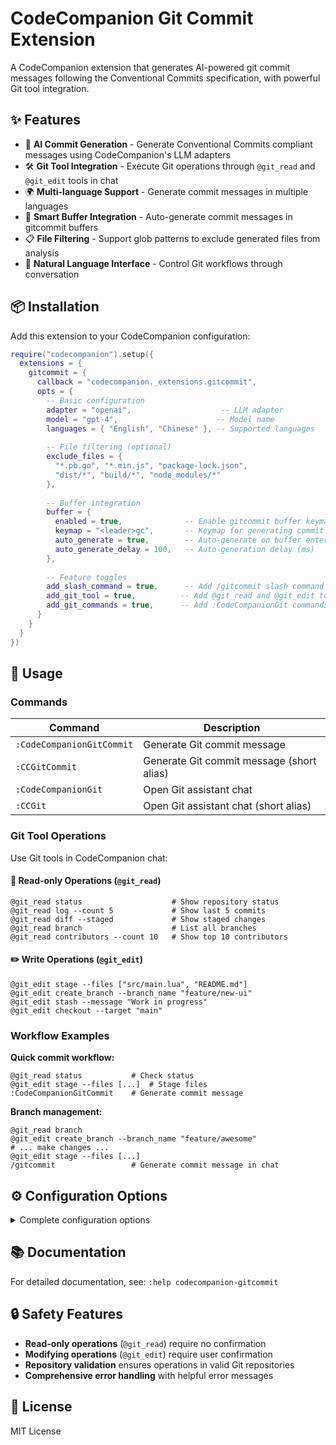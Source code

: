 # CodeCompanion Git Commit Extension

A CodeCompanion extension that generates AI-powered git commit messages following the Conventional Commits specification, with powerful Git tool integration.

## ✨ Features

- 🤖 **AI Commit Generation** - Generate Conventional Commits compliant messages using CodeCompanion's LLM adapters
- 🛠️ **Git Tool Integration** - Execute Git operations through `@git_read` and `@git_edit` tools in chat
- 🌍 **Multi-language Support** - Generate commit messages in multiple languages
- 📝 **Smart Buffer Integration** - Auto-generate commit messages in gitcommit buffers
- 📋 **File Filtering** - Support glob patterns to exclude generated files from analysis
- 💬 **Natural Language Interface** - Control Git workflows through conversation

## 📦 Installation

Add this extension to your CodeCompanion configuration:

```lua
require("codecompanion").setup({
  extensions = {
    gitcommit = {
      callback = "codecompanion._extensions.gitcommit",
      opts = {
        -- Basic configuration
        adapter = "openai",                    -- LLM adapter
        model = "gpt-4",                      -- Model name
        languages = { "English", "Chinese" }, -- Supported languages
        
        -- File filtering (optional)
        exclude_files = { 
          "*.pb.go", "*.min.js", "package-lock.json",
          "dist/*", "build/*", "node_modules/*"
        },
        
        -- Buffer integration
        buffer = {
          enabled = true,              -- Enable gitcommit buffer keymaps
          keymap = "<leader>gc",       -- Keymap for generating commit messages
          auto_generate = true,        -- Auto-generate on buffer enter
          auto_generate_delay = 100,   -- Auto-generation delay (ms)
        },
        
        -- Feature toggles
        add_slash_command = true,      -- Add /gitcommit slash command
        add_git_tool = true,          -- Add @git_read and @git_edit tools, and @git_bot tool group
        add_git_commands = true,      -- Add :CodeCompanionGit commands
      }
    }
  }
})
```

## 🚀 Usage

### Commands

| Command | Description |
|---------|-------------|
| `:CodeCompanionGitCommit` | Generate Git commit message |
| `:CCGitCommit` | Generate Git commit message (short alias) |
| `:CodeCompanionGit` | Open Git assistant chat |
| `:CCGit` | Open Git assistant chat (short alias) |

### Git Tool Operations

Use Git tools in CodeCompanion chat:

#### 📖 Read-only Operations (`@git_read`)

```
@git_read status                    # Show repository status
@git_read log --count 5             # Show last 5 commits
@git_read diff --staged             # Show staged changes
@git_read branch                    # List all branches
@git_read contributors --count 10   # Show top 10 contributors
```

#### ✏️ Write Operations (`@git_edit`)

```
@git_edit stage --files ["src/main.lua", "README.md"]
@git_edit create_branch --branch_name "feature/new-ui"
@git_edit stash --message "Work in progress"
@git_edit checkout --target "main"
```

### Workflow Examples

**Quick commit workflow:**
```
@git_read status           # Check status
@git_edit stage --files [...]  # Stage files
:CodeCompanionGitCommit    # Generate commit message
```

**Branch management:**
```
@git_read branch
@git_edit create_branch --branch_name "feature/awesome"
# ... make changes ...
@git_edit stage --files [...]
/gitcommit                 # Generate commit message in chat
```

## ⚙️ Configuration Options

<details>
<summary>Complete configuration options</summary>

```lua
opts = {
  adapter = "openai",                           -- LLM adapter
  model = "gpt-4",                             -- Model name
  languages = { "English", "Chinese" },        -- Supported languages list
  exclude_files = { "*.min.js", "dist/*" },   -- Excluded file patterns
  add_slash_command = true,                    -- Add /gitcommit command
  add_git_tool = true,                        -- Add Git tools
  add_git_commands = true,                    -- Add Git commands
  gitcommit_select_count = 100,               -- Commits shown in /gitcommit
  git_tool_auto_submit_errors = false,       -- Auto-submit errors to LLM
  git_tool_auto_submit_success = false,      -- Auto-submit success to LLM
  buffer = {
    enabled = true,                           -- Enable buffer integration
    keymap = "<leader>gc",                   -- Keymap
    auto_generate = true,                    -- Auto-generate
    auto_generate_delay = 100,              -- Generation delay
  }
}
```

</details>

## 📚 Documentation

For detailed documentation, see: `:help codecompanion-gitcommit`

## 🔒 Safety Features

- **Read-only operations** (`@git_read`) require no confirmation
- **Modifying operations** (`@git_edit`) require user confirmation
- **Repository validation** ensures operations in valid Git repositories
- **Comprehensive error handling** with helpful error messages

## 📄 License

MIT License
